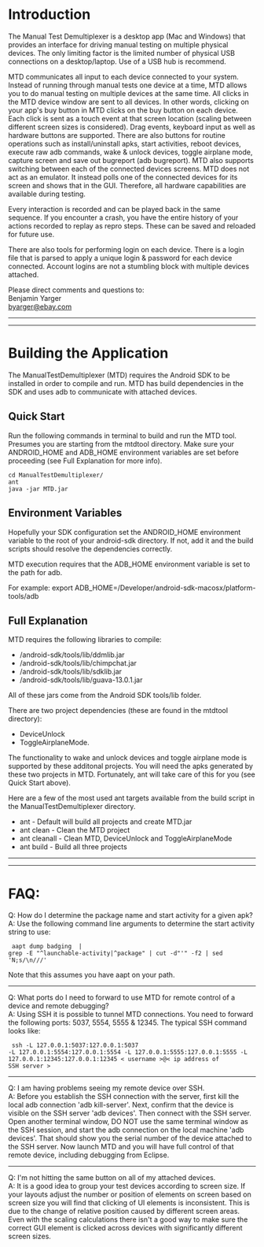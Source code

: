 Introduction
=========

The Manual Test Demultiplexer is a desktop app (Mac and Windows) that provides
an interface for driving manual testing on multiple physical devices. The only
limiting factor is the limited number of physical USB connections on a
desktop/laptop. Use of a USB hub is recommend.

MTD communicates all input to each device connected to your system. Instead of
running through manual tests one device at a time, MTD allows you to do manual
testing on multiple devices at the same time. All clicks in the MTD device
window are sent to all devices. In other words, clicking on your app's buy
button in MTD clicks on the buy button on each device. Each click is sent as a
touch event at that screen location (scaling between different screen sizes is
considered). Drag events, keyboard input as well as hardware buttons are
supported. There are also buttons for routine operations such as
install/uninstall apks, start activities, reboot devices, execute raw adb
commands, wake & unlock devices, toggle airplane mode, capture screen and save
out bugreport (adb bugreport). MTD also supports switching between each of the
connected devices screens. MTD does not act as an emulator. It instead polls
one of the connected devices for its screen and shows that in the GUI.
Therefore, all hardware capabilities are available during testing.

Every interaction is recorded and can be played back in the same sequence.
If you encounter a crash, you have the entire history of your actions recorded
to replay as repro steps. These can be saved and reloaded for future use.

There are also tools for performing login on each device. There is a login
file that is parsed to apply a unique login & password for each device
connected. Account logins are not a stumbling block with multiple devices
attached.

Please direct comments and questions to:  
Benjamin Yarger  
<byarger@ebay.com>

***
***

Building the Application
==================

The ManualTestDemultiplexer (MTD) requires the Android SDK to be installed in
order to compile and run. MTD has build dependencies in the SDK and uses adb
to communicate with attached devices.

Quick Start
-----------------

Run the following commands in terminal to build and run the MTD tool. Presumes you are starting from the mtdtool directory. Make sure your ANDROID\_HOME and ADB\_HOME environment variables are set before proceeding (see Full Explanation for more info).
<pre><code>cd ManualTestDemultiplexer/
ant
java -jar MTD.jar
</code></pre>

Environment Variables
------------
Hopefully your SDK configuration set the ANDROID\_HOME environment variable to the root of your android-sdk directory. If not, add it and the build scripts should resolve the dependencies
correctly.

MTD execution requires that the ADB\_HOME environment variable is set to the
path for adb.

For example:
export ADB\_HOME=/Developer/android-sdk-macosx/platform-tools/adb

Full Explanation
-----------------------

MTD requires the following libraries to compile:

* /android-sdk/tools/lib/ddmlib.jar
* /android-sdk/tools/lib/chimpchat.jar
* /android-sdk/tools/lib/sdklib.jar
* /android-sdk/tools/lib/guava-13.0.1.jar

All of these jars come from the Android SDK tools/lib folder.

There are two project dependencies (these are found in the mtdtool directory): 

* DeviceUnlock
* ToggleAirplaneMode. 

The functionality to wake and unlock devices and toggle airplane mode is supported
by these additonal projects. You will need the apks generated by these two
projects in MTD. Fortunately, ant will take care of this for you (see Quick Start above).

Here are a few of the most used ant targets available from the build script in the ManualTestDemultiplexer directory.

* ant             - Default will build all projects and create MTD.jar
* ant clean       - Clean the MTD project
* ant cleanall    - Clean MTD, DeviceUnlock and ToggleAirplaneMode
* ant build       - Build all three projects

***
***

FAQ:
=====
Q: How do I determine the package name and start activity for a given apk?  
A: Use the following command line arguments to determine the start activity string to use:
<code><pre>
aapt dump badging <path to apk> | grep -E "^launchable-activity|^package" | cut -d"'" -f2 | sed 'N;s/\n/\//'
</pre></code>

Note that this assumes you have aapt on your path.

***

Q: What ports do I need to forward to use MTD for remote control of a device and remote debugging?  
A: Using SSH it is possible to tunnel MTD connections. You need to forward the following ports: 5037, 5554, 5555 & 12345. The typical SSH command looks like:
<code><pre>
ssh -L 127.0.0.1:5037:127.0.0.1:5037 -L 127.0.0.1:5554:127.0.0.1:5554 -L 127.0.0.1:5555:127.0.0.1:5555 -L 127.0.0.1:12345:127.0.0.1:12345 < username >@< ip address of SSH server >
</pre></code>

***

Q: I am having problems seeing my remote device over SSH.  
A: Before you establish the SSH connection with the server, first kill the local adb connection 'adb kill-server'. Next, confirm that the device is visible on the SSH server 'adb devices'. Then connect with the SSH server. Open another terminal window, DO NOT use the same terminal window as the SSH session, and start the adb connection on the local machine 'adb devices'. That should show you the serial number of the device attached to the SSH server. Now launch MTD and you will have full control of that remote device, including debugging from Eclipse.

***

Q: I'm not hitting the same button on all of my attached devices.  
A: It is a good idea to group your test devices according to screen size. If your layouts adjust the number or position of elements on screen based on screen size you will find that clicking of UI elements is inconsistent. This is due to the change of relative position caused by different screen areas. Even with the scaling calculations there isn't a good way to make sure the correct GUI element is clicked across devices with significantly different screen sizes.

